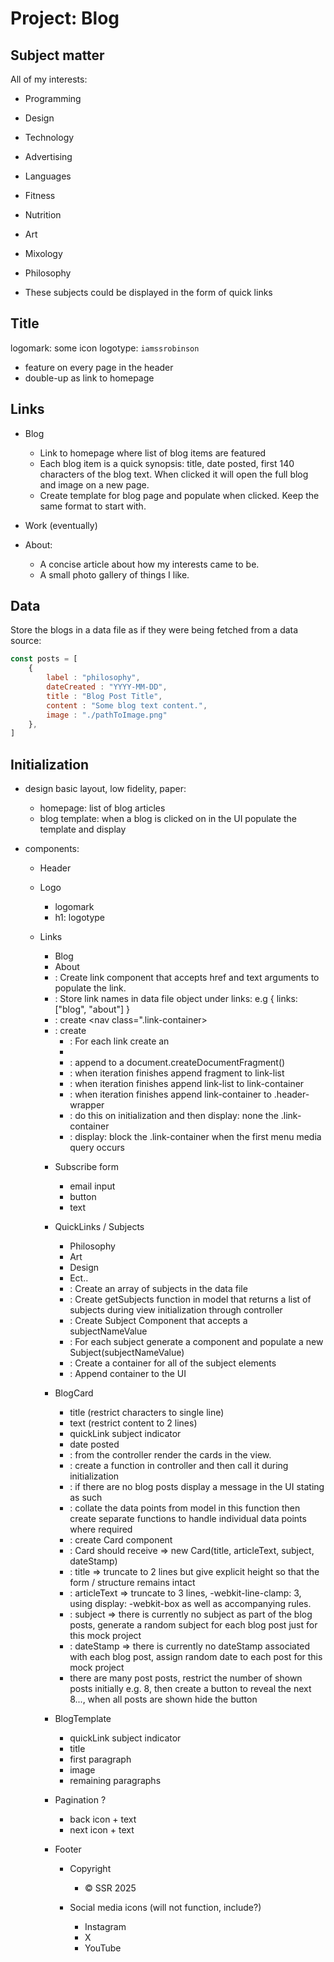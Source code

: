 # Project: Blog

## Subject matter
All of my interests:
- Programming
- Design
- Technology
- Advertising
- Languages
- Fitness
- Nutrition
- Art
- Mixology
- Philosophy

- These subjects could be displayed in the form of quick links

## Title
logomark: some icon
logotype: `iamssrobinson`

- feature on every page in the header
- double-up as link to homepage

## Links
- Blog
  - Link to homepage where list of blog items are featured
  - Each blog item is a quick synopsis: title, date posted, first 140 characters of the blog text. When clicked it will open the full blog and image on a new page.
  - Create template for blog page and populate when clicked. Keep the same format to start with.
  
- Work (eventually)

- About:
  - A concise article about how my interests came to be.
  - A small photo gallery of things I like.


## Data
Store the blogs in a data file as if they were being fetched from a data source:
```JavaScript
const posts = [
    {
        label : "philosophy",
        dateCreated : "YYYY-MM-DD",
        title : "Blog Post Title",
        content : "Some blog text content.",
        image : "./pathToImage.png"
    },
]
```


## Initialization
- design basic layout, low fidelity, paper:
  - homepage: list of blog articles
  - blog template: when a blog is clicked on in the UI populate the template and display

- components:

    - Header

    - Logo
      - logomark
      - h1: logotype 

    - Links
      - Blog
      - About
      - : Create link component that accepts href and text arguments to populate the link.
      - : Store link names in data file object under links: e.g { links: ["blog", "about"] }
      - : create <nav class=".link-container>
      - : create <ul class="link-list">
      - : For each link create an <li class="link-item">
      - : append to a document.createDocumentFragment() 
      - : when iteration finishes append fragment to link-list
      - : when iteration finishes append link-list to link-container
      - : when iteration finishes append link-container to .header-wrapper
      - : do this on initialization and then display: none the .link-container
      - : display: block the .link-container when the first menu media query occurs

    - Subscribe form
      - email input
      - button
      - text

    - QuickLinks / Subjects
      - Philosophy
      - Art
      - Design
      - Ect..
      - : Create an array of subjects in the data file
      - : Create getSubjects function in model that returns a list of subjects during view initialization through controller
      - : Create Subject Component that accepts a subjectNameValue
      - : For each subject generate a component and populate a new Subject(subjectNameValue)
      - : Create a container for all of the subject elements
      - : Append container to the UI

    - BlogCard
      - title (restrict characters to single line)
      - text (restrict content to 2 lines)
      - quickLink subject indicator
      - date posted
      - : from the controller render the cards in the view. 
      - : create a function in controller and then call it during initialization
      - : if there are no blog posts display a message in the UI stating as such
      - : collate the data points from model in this function then create separate functions to handle individual data points where required
      - : create Card component
      - : Card should receive => new Card(title, articleText, subject, dateStamp)
      - : title => truncate to 2 lines but give explicit height so that the form / structure remains intact
      - : articleText => truncate to 3 lines, -webkit-line-clamp: 3, using display: -webkit-box as well as accompanying rules.
      - : subject => there is currently no subject as part of the blog posts, generate a random subject for each blog post just for this mock project
      - : dateStamp => there is currently no dateStamp associated with each blog post, assign random date to each post for this mock project
      - there are many post posts, restrict the number of shown posts initially e.g. 8, then create a button to reveal the next 8..., when all posts are shown hide the button

    - BlogTemplate
      - quickLink subject indicator
      - title
      - first paragraph
      - image
      - remaining paragraphs

    - Pagination ?
      - back icon + text
      - next icon + text

    - Footer
      - Copyright
        - &copy; SSR 2025

      - Social media icons (will not function, include?)
        - Instagram
        - X
        - YouTube

